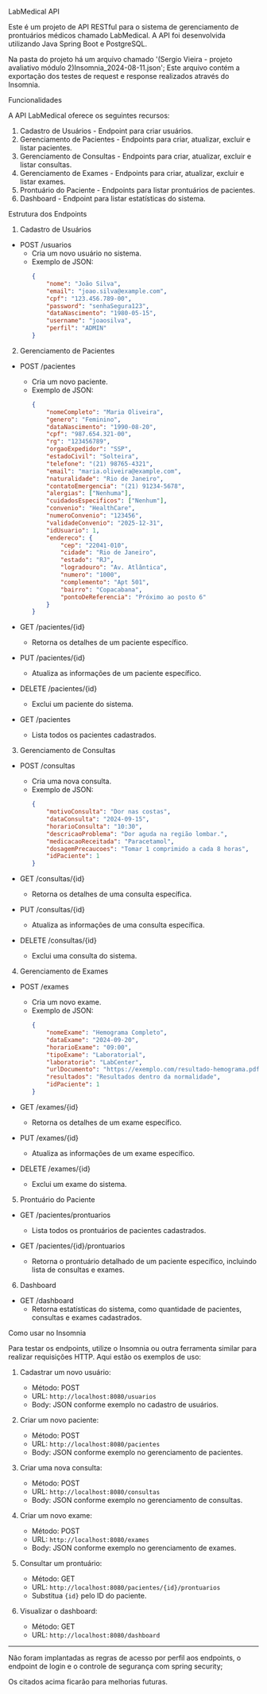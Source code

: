 LabMedical API

Este é um projeto de API RESTful para o sistema de gerenciamento de prontuários médicos chamado LabMedical. A API foi desenvolvida utilizando Java Spring Boot e PostgreSQL.

Na pasta do projeto há um arquivo chamado '(Sergio Vieira - projeto avaliativo módulo 2)Insomnia_2024-08-11.json';
Este arquivo contém a exportação dos testes de request e response realizados através do Insomnia. 

Funcionalidades

A API LabMedical oferece os seguintes recursos:

1. Cadastro de Usuários - Endpoint para criar usuários.
2. Gerenciamento de Pacientes - Endpoints para criar, atualizar, excluir e listar pacientes.
3. Gerenciamento de Consultas - Endpoints para criar, atualizar, excluir e listar consultas.
4. Gerenciamento de Exames - Endpoints para criar, atualizar, excluir e listar exames.
5. Prontuário do Paciente - Endpoints para listar prontuários de pacientes.
6. Dashboard - Endpoint para listar estatísticas do sistema.

 Estrutura dos Endpoints

 1. Cadastro de Usuários

- POST /usuarios
  - Cria um novo usuário no sistema.
  - Exemplo de JSON:
    ```json
    {
        "nome": "João Silva",
        "email": "joao.silva@example.com",
        "cpf": "123.456.789-00",
        "password": "senhaSegura123",
        "dataNascimento": "1980-05-15",
        "username": "joaosilva",
        "perfil": "ADMIN"
    }
    ```

 2. Gerenciamento de Pacientes

- POST /pacientes
  - Cria um novo paciente.
  - Exemplo de JSON:
    ```json
    {
        "nomeCompleto": "Maria Oliveira",
        "genero": "Feminino",
        "dataNascimento": "1990-08-20",
        "cpf": "987.654.321-00",
        "rg": "123456789",
        "orgaoExpedidor": "SSP",
        "estadoCivil": "Solteira",
        "telefone": "(21) 98765-4321",
        "email": "maria.oliveira@example.com",
        "naturalidade": "Rio de Janeiro",
        "contatoEmergencia": "(21) 91234-5678",
        "alergias": ["Nenhuma"],
        "cuidadosEspecificos": ["Nenhum"],
        "convenio": "HealthCare",
        "numeroConvenio": "123456",
        "validadeConvenio": "2025-12-31",
        "idUsuario": 1,
        "endereco": {
            "cep": "22041-010",
            "cidade": "Rio de Janeiro",
            "estado": "RJ",
            "logradouro": "Av. Atlântica",
            "numero": "1000",
            "complemento": "Apt 501",
            "bairro": "Copacabana",
            "pontoDeReferencia": "Próximo ao posto 6"
        }
    }
    ```

- GET /pacientes/{id}
  - Retorna os detalhes de um paciente específico.
  
- PUT /pacientes/{id}
  - Atualiza as informações de um paciente específico.

- DELETE /pacientes/{id}
  - Exclui um paciente do sistema.

- GET /pacientes
  - Lista todos os pacientes cadastrados.

 3. Gerenciamento de Consultas

- POST /consultas
  - Cria uma nova consulta.
  - Exemplo de JSON:
    ```json
    {
        "motivoConsulta": "Dor nas costas",
        "dataConsulta": "2024-09-15",
        "horarioConsulta": "10:30",
        "descricaoProblema": "Dor aguda na região lombar.",
        "medicacaoReceitada": "Paracetamol",
        "dosagemPrecaucoes": "Tomar 1 comprimido a cada 8 horas",
        "idPaciente": 1
    }
    ```

- GET /consultas/{id}
  - Retorna os detalhes de uma consulta específica.

- PUT /consultas/{id}
  - Atualiza as informações de uma consulta específica.

- DELETE /consultas/{id}
  - Exclui uma consulta do sistema.

 4. Gerenciamento de Exames

- POST /exames
  - Cria um novo exame.
  - Exemplo de JSON:
    ```json
    {
        "nomeExame": "Hemograma Completo",
        "dataExame": "2024-09-20",
        "horarioExame": "09:00",
        "tipoExame": "Laboratorial",
        "laboratorio": "LabCenter",
        "urlDocumento": "https://exemplo.com/resultado-hemograma.pdf",
        "resultados": "Resultados dentro da normalidade",
        "idPaciente": 1
    }
    ```

- GET /exames/{id}
  - Retorna os detalhes de um exame específico.

- PUT /exames/{id}
  - Atualiza as informações de um exame específico.

- DELETE /exames/{id}
  - Exclui um exame do sistema.

 5. Prontuário do Paciente

- GET /pacientes/prontuarios
  - Lista todos os prontuários de pacientes cadastrados.
  
- GET /pacientes/{id}/prontuarios
  - Retorna o prontuário detalhado de um paciente específico, incluindo lista de consultas e exames.

 6. Dashboard

- GET /dashboard
  - Retorna estatísticas do sistema, como quantidade de pacientes, consultas e exames cadastrados.

 Como usar no Insomnia

Para testar os endpoints, utilize o Insomnia ou outra ferramenta similar para realizar requisições HTTP. Aqui estão os exemplos de uso:

1. Cadastrar um novo usuário:
   - Método: POST
   - URL: `http://localhost:8080/usuarios`
   - Body: JSON conforme exemplo no cadastro de usuários.

2. Criar um novo paciente:
   - Método: POST
   - URL: `http://localhost:8080/pacientes`
   - Body: JSON conforme exemplo no gerenciamento de pacientes.

3. Criar uma nova consulta:
   - Método: POST
   - URL: `http://localhost:8080/consultas`
   - Body: JSON conforme exemplo no gerenciamento de consultas.

4. Criar um novo exame:
   - Método: POST
   - URL: `http://localhost:8080/exames`
   - Body: JSON conforme exemplo no gerenciamento de exames.

5. Consultar um prontuário:
   - Método: GET
   - URL: `http://localhost:8080/pacientes/{id}/prontuarios`
   - Substitua `{id}` pelo ID do paciente.

6. Visualizar o dashboard:
   - Método: GET
   - URL: `http://localhost:8080/dashboard`

---

Não foram implantadas as regras de acesso por perfil aos endpoints, o endpoint de login e o controle de segurança com spring security;

Os citados acima ficarão para melhorias futuras.
